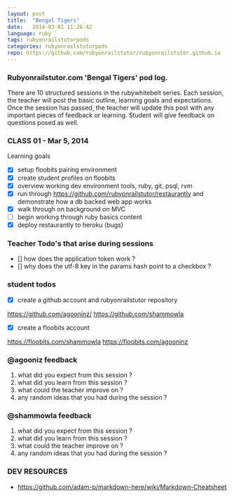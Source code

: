 ```yaml
---
layout: post
title:  "Bengal Tigers"
date:   2014-03-01 11:26:42
language: ruby
tags: rubyonrailstutorpods
categories: rubyonrailstutorpods
repo: https://github.com/rubyonrailstutor/rubyonrailstutor.github.io
---
```



### Rubyonrailstutor.com 'Bengal Tigers' pod log.

<p>There are 10 structured sessions in the rubywhitebelt series.  Each session, the teacher will post the basic outline, learning goals and expectations.  Once the session has passed, the teacher will update this post with any important pieces of feedback or learning.  Student will give feedback on questions posed as well.</p>


### CLASS 01 - Mar 5, 2014

Learning goals

- [x] setup floobits pairing environment 
- [x] create student profiles on floobits
- [x] overview working dev environment tools, ruby, git, psql, rvm
- [x] run through https://github.com/rubyonrailstutor/restaurantly and demonstrate how a db backed web app works
- [x] walk through on background on MVC
- [ ] begin working through ruby basics content 
- [x] deploy restaurantly to heroku (bugs)

### Teacher Todo's that arise during sessions

- [] how does the application token work ?
- [] why does the utf-8 key in the params hash point to a checkbox ? 


### student todos

- [x] create a github account and rubyonrailstutor repository

https://github.com/agooninz/
https://github.com/shammowla

- [x] create a floobits account

https://floobits.com/shammowla
https://floobits.com/agooninz

### @agooniz feedback

1. what did you expect from this session ? 
2. what did you learn from this session ? 
3. what could the teacher improve on ? 
4. any random ideas that you had during the session ? 

### @shammowla feedback

1. what did you expect from this session ? 
2. what did you learn from this session ? 
3. what could the teacher improve on ? 
4. any random ideas that you had during the session ? 

### DEV RESOURCES

-  https://github.com/adam-p/markdown-here/wiki/Markdown-Cheatsheet
